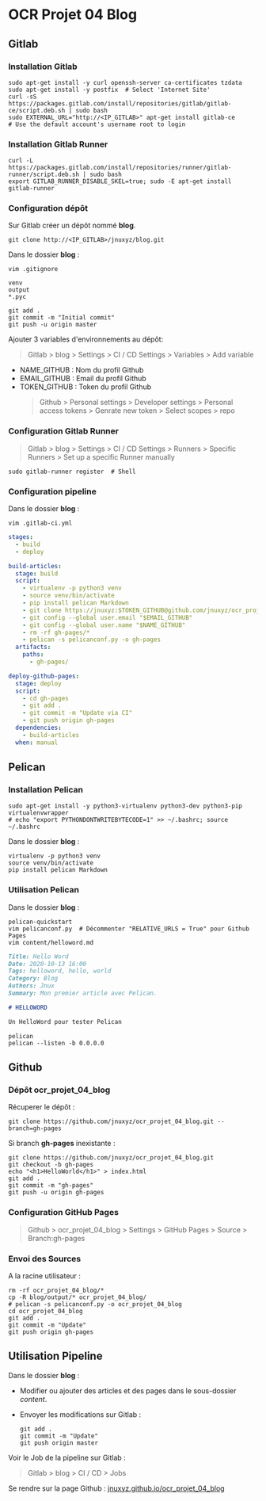 # OCR Projet 04 Blog

## Gitlab

### Installation Gitlab

```shell
sudo apt-get install -y curl openssh-server ca-certificates tzdata
sudo apt-get install -y postfix  # Select 'Internet Site'
curl -sS https://packages.gitlab.com/install/repositories/gitlab/gitlab-ce/script.deb.sh | sudo bash
sudo EXTERNAL_URL="http://<IP_GITLAB>" apt-get install gitlab-ce
# Use the default account's username root to login
```

### Installation Gitlab Runner

```shell
curl -L https://packages.gitlab.com/install/repositories/runner/gitlab-runner/script.deb.sh | sudo bash
export GITLAB_RUNNER_DISABLE_SKEL=true; sudo -E apt-get install gitlab-runner
```

### Configuration dépôt  

Sur Gitlab créer un dépôt nommé **blog**.

```shell
git clone http://<IP_GITLAB>/jnuxyz/blog.git
```

Dans le dossier **blog** :

  `vim .gitignore`

  ```shell
  venv
  output
  *.pyc
  ```

  ```shell
  git add .
  git commit -m "Initial commit"
  git push -u origin master
  ```

Ajouter 3 variables d'environnements au dépôt:
  > Gitlab > blog > Settings > CI / CD Settings > Variables > Add variable

- NAME_GITHUB  : Nom du profil Github
- EMAIL_GITHUB : Email du profil Github
- TOKEN_GITHUB : Token du profil Github
  > Github > Personal settings > Developer settings > Personal access tokens > Genrate new token > Select scopes > repo

### Configuration Gitlab Runner
  
> Gitlab > blog > Settings > CI / CD Settings > Runners > Specific Runners > Set up a specific Runner manually  

```shell
sudo gitlab-runner register  # Shell
```

### Configuration pipeline

Dans le dossier **blog** :

```shell
vim .gitlab-ci.yml
```

```yaml
stages:
  - build
  - deploy

build-articles:
  stage: build
  script:
    - virtualenv -p python3 venv
    - source venv/bin/activate
    - pip install pelican Markdown
    - git clone https://jnuxyz:$TOKEN_GITHUB@github.com/jnuxyz/ocr_projet_04_blog.git --branch=gh-pages gh-pages
    - git config --global user.email "$EMAIL_GITHUB"
    - git config --global user.name "$NAME_GITHUB"
    - rm -rf gh-pages/*
    - pelican -s pelicanconf.py -o gh-pages
  artifacts:
    paths:
      - gh-pages/

deploy-github-pages:
  stage: deploy
  script:
    - cd gh-pages
    - git add .
    - git commit -m "Update via CI"
    - git push origin gh-pages
  dependencies:
    - build-articles
  when: manual
```

## Pelican

### Installation Pelican

```shell
sudo apt-get install -y python3-virtualenv python3-dev python3-pip virtualenvwrapper
# echo "export PYTHONDONTWRITEBYTECODE=1" >> ~/.bashrc; source ~/.bashrc
```

Dans le dossier **blog** :

```shell
virtualenv -p python3 venv
source venv/bin/activate
pip install pelican Markdown
```

### Utilisation Pelican

Dans le dossier **blog** :

```shell
pelican-quickstart
vim pelicanconf.py  # Décommenter "RELATIVE_URLS = True" pour Github Pages
vim content/helloword.md
```

```markdown
Title: Hello Word
Date: 2020-10-13 16:00
Tags: helloword, hello, world
Category: Blog
Authors: Jnux
Summary: Mon premier article avec Pelican.

# HELLOWORD

Un HelloWord pour tester Pelican
```

```shell
pelican
pelican --listen -b 0.0.0.0
```

## Github

### Dépôt **ocr_projet_04_blog**

Récuperer le dépôt :

```shell
git clone https://github.com/jnuxyz/ocr_projet_04_blog.git --branch=gh-pages
```

Si branch **gh-pages** inexistante :

  ```shell
  git clone https://github.com/jnuxyz/ocr_projet_04_blog.git
  git checkout -b gh-pages
  echo "<h1>HelloWorld</h1>" > index.html
  git add .
  git commit -m "gh-pages"  
  git push -u origin gh-pages
  ```

### Configuration GitHub Pages

  > Github > ocr_projet_04_blog > Settings > GitHub Pages > Source > Branch:gh-pages

### Envoi des Sources

A la racine utilisateur :

```shell
rm -rf ocr_projet_04_blog/*
cp -R blog/output/* ocr_projet_04_blog/
# pelican -s pelicanconf.py -o ocr_projet_04_blog
cd ocr_projet_04_blog
git add .
git commit -m "Update"
git push origin gh-pages
```

## Utilisation Pipeline

Dans le dossier **blog** :

- Modifier ou ajouter des articles et des pages dans le sous-dossier *content*.
- Envoyer les modifications sur Gitlab :

  ```shell
  git add .
  git commit -m "Update"
  git push origin master
  ```

Voir le Job de la pipeline sur Gitlab :
  > Gitlab > blog > CI / CD > Jobs

Se rendre sur la page Github : [jnuxyz.github.io/ocr_projet_04_blog](https://jnuxyz.github.io/ocr_projet_04_blog/)
